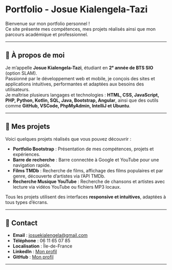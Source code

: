 # Portfolio - Josue Kialengela-Tazi

Bienvenue sur mon portfolio personnel !  
Ce site présente mes compétences, mes projets réalisés ainsi que mon parcours académique et professionnel.

---

## 🔹 À propos de moi

Je m’appelle **Josue Kialengela-Tazi**, étudiant en **2ᵉ année de BTS SIO** (option SLAM).  
Passionné par le développement web et mobile, je conçois des sites et applications intuitives, performantes et adaptées aux besoins des utilisateurs.  
Je maîtrise plusieurs langages et technologies : **HTML, CSS, JavaScript, PHP, Python, Kotlin, SQL, Java, Bootstrap, Angular**, ainsi que des outils comme **GitHub, VSCode, PhpMyAdmin, IntelliJ et Ubuntu**.

---

## 🔹 Mes projets

Voici quelques projets réalisés que vous pouvez découvrir :

- **Portfolio Bootstrap** : Présentation de mes compétences, projets et expériences.  
- **Barre de recherche** : Barre connectée à Google et YouTube pour une navigation rapide.  
- **Films TMDb** : Recherche de films, affichage des films populaires et par genre, découverte d’artistes via l’API TMDb.  
- **Recherche Musique YouTube** : Recherche de chansons et artistes avec lecture via vidéos YouTube ou fichiers MP3 locaux.  

Tous les projets utilisent des interfaces **responsive et intuitives**, adaptées à tous types d’écrans.

---

## 🔹 Contact

- **Email** : josuekialengela@gmail.com  
- **Téléphone** : 06 11 65 07 85  
- **Localisation** : Île-de-France  
- **LinkedIn** : [Mon profil](https://www.linkedin.com/in/josu%C3%A9-kialengela-tazi/)  
- **GitHub** : [Mon profil](https://github.com/Josue4231)

---
